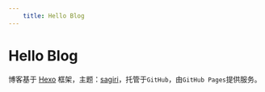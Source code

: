 ```yaml
---
    title: Hello Blog
---
```


# Hello Blog

博客基于 [Hexo][1] 框架，主题：[sagiri][2]，托管于`GitHub`，由`GitHub Pages`提供服务。

[1]: https://hexo.io/zh-cn/ "Hexo"
[2]: https://github.com/DIYgod/hexo-theme-sagiri "hexo-theme-sagiri"